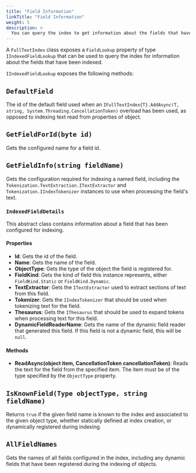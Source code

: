 ```yaml
---
title: "Field Information"
linkTitle: "Field Information"
weight: 5
description: >
  You can query the index to get information about the fields that have been indexed.
---
```


A `FullTextIndex` class exposes a `FieldLookup` property of type `IIndexedFieldLookup` that can be used to query the index for 
information about the fields that have been indexed.

`IIndexedFieldLookup` exposes the following methods:

## `DefaultField`

The id of the default field used when an `IFullTextIndex{T}.AddAsync(T, string, System.Threading.CancellationToken)` overload has been used, as opposed to indexing text read from properties of object.

## `GetFieldForId(byte id)`

Gets the configured name for a field id.

## `GetFieldInfo(string fieldName)`

Gets the configuration required for indexing a named field, including the `Tokenization.TextExtraction.ITextExtractor` and `Tokenization.IIndexTokenizer` instances to use when processing the field's text.

### `IndexedFieldDetails`

This abstract class contains information about a field that has been configured for indexing.

#### Properties

- **Id**: Gets the id of the field.
- **Name**: Gets the name of the field.
- **ObjectType**: Gets the type of the object the field is registered for.
- **FieldKind**: Gets the kind of field this instance represents, either `FieldKind.Static` or `FieldKind.Dynamic`.
- **TextExtractor**: Gets the `ITextExtractor` used to extract sections of text from this field.
- **Tokenizer**: Gets the `IIndexTokenizer` that should be used when tokenizing text for the field.
- **Thesaurus**: Gets the `IThesaurus` that should be used to expand tokens when processing text for this field.
- **DynamicFieldReaderName**: Gets the name of the dynamic field reader that generated this field. If this field is not a dynamic field, this will be `null`.

#### Methods

- **ReadAsync(object item, CancellationToken cancellationToken)**: Reads the text for the field from the specified item. The item must be of the type specified by the `ObjectType` property.


## `IsKnownField(Type objectType, string fieldName)`

Returns `true` if the given field name is known to the index and associated to the given object type, whether statically defined at index creation, or dynamically registered during indexing.

## `AllFieldNames`

Gets the names of all fields configured in the index, including any dynamic fields that have been registered during the indexing of objects.
